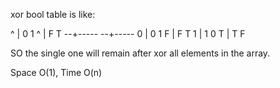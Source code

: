 
xor bool table is like:

^ | 0 1      ^ | F T
--+-----     --+-----
0 | 0 1      F | F T
1 | 1 0      T | T F     

SO the single one will remain after xor all elements in the array.    

Space O(1), Time O(n)   

